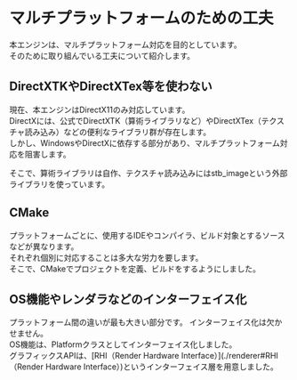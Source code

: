 # マルチプラットフォームのための工夫

本エンジンは、マルチプラットフォーム対応を目的としています。  
そのために取り組んでいる工夫について紹介します。  

## DirectXTKやDirectXTex等を使わない

現在、本エンジンはDirectX11のみ対応しています。  
DirectXには、公式でDirectXTK（算術ライブラリなど）やDirectXTex（テクスチャ読み込み）などの便利なライブラリ群が存在します。  
しかし、WindowsやDirectXに依存する部分があり、マルチプラットフォーム対応を阻害します。  

そこで、算術ライブラリは自作、テクスチャ読み込みにはstb_imageという外部ライブラリを使っています。

## CMake

プラットフォームごとに、使用するIDEやコンパイラ、ビルド対象とするソースなどが異なります。  
それぞれ個別に対応することは多大な労力を要します。  
そこで、CMakeでプロジェクトを定義、ビルドをするようにしました。  

## OS機能やレンダラなどのインターフェイス化

プラットフォーム間の違いが最も大きい部分です。 
インターフェイス化は欠かせません。   
OS機能は、Platformクラスとしてインターフェイス化しました。  
グラフィックスAPIは、[RHI（Render Hardware Interface）](./renderer#RHI（Render Hardware Interface）)というインターフェイス層を用意しました。
